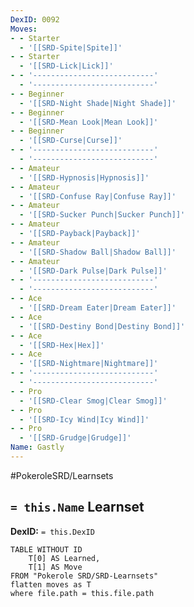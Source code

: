```yaml
---
DexID: 0092
Moves:
- - Starter
  - '[[SRD-Spite|Spite]]'
- - Starter
  - '[[SRD-Lick|Lick]]'
- - '---------------------------'
  - '---------------------------'
- - Beginner
  - '[[SRD-Night Shade|Night Shade]]'
- - Beginner
  - '[[SRD-Mean Look|Mean Look]]'
- - Beginner
  - '[[SRD-Curse|Curse]]'
- - '---------------------------'
  - '---------------------------'
- - Amateur
  - '[[SRD-Hypnosis|Hypnosis]]'
- - Amateur
  - '[[SRD-Confuse Ray|Confuse Ray]]'
- - Amateur
  - '[[SRD-Sucker Punch|Sucker Punch]]'
- - Amateur
  - '[[SRD-Payback|Payback]]'
- - Amateur
  - '[[SRD-Shadow Ball|Shadow Ball]]'
- - Amateur
  - '[[SRD-Dark Pulse|Dark Pulse]]'
- - '---------------------------'
  - '---------------------------'
- - Ace
  - '[[SRD-Dream Eater|Dream Eater]]'
- - Ace
  - '[[SRD-Destiny Bond|Destiny Bond]]'
- - Ace
  - '[[SRD-Hex|Hex]]'
- - Ace
  - '[[SRD-Nightmare|Nightmare]]'
- - '---------------------------'
  - '---------------------------'
- - Pro
  - '[[SRD-Clear Smog|Clear Smog]]'
- - Pro
  - '[[SRD-Icy Wind|Icy Wind]]'
- - Pro
  - '[[SRD-Grudge|Grudge]]'
Name: Gastly
---
```


#PokeroleSRD/Learnsets

## `= this.Name` Learnset

**DexID:** `= this.DexID`

```dataview
TABLE WITHOUT ID
    T[0] AS Learned,
    T[1] AS Move
FROM "Pokerole SRD/SRD-Learnsets"
flatten moves as T
where file.path = this.file.path
```
